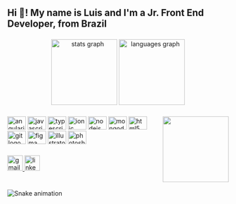 <h2 align="left">Hi 👋! My name is Luis and I'm a Jr. Front End Developer, from Brazil</h2>

###

<div align="center">
  <img src="https://github-readme-stats.vercel.app/api?hide_title=false&hide_rank=false&show_icons=true&include_all_commits=true&count_private=true&disable_animations=false&theme=dracula&locale=en&hide_border=false&username=LuisSouza03" height="150" alt="stats graph"  />
  <img src="https://github-readme-stats.vercel.app/api/top-langs?locale=en&hide_title=false&layout=compact&card_width=320&langs_count=5&theme=dracula&hide_border=false&username=LuisSouza03" height="150" alt="languages graph"  />
</div>

###

<img align="right" height="150" src="https://media2.giphy.com/media/26tn33aiTi1jkl6H6/giphy.gif?cid=ecf05e476djm5qlsqy5bdrzlf7u3lt1q3ppg8um8kspvrlcd&rid=giphy.gif&ct=g"  />

###

<div align="left">
  <img src="https://cdn.jsdelivr.net/gh/devicons/devicon/icons/angularjs/angularjs-original.svg" height="30" width="42" alt="angularjs logo"  />
  <img src="https://cdn.jsdelivr.net/gh/devicons/devicon/icons/javascript/javascript-original.svg" height="30" width="42" alt="javascript logo"  />
  <img src="https://cdn.jsdelivr.net/gh/devicons/devicon/icons/typescript/typescript-original.svg" height="30" width="42" alt="typescript logo"  />
  <img src="https://cdn.jsdelivr.net/gh/devicons/devicon/icons/ionic/ionic-original.svg" height="30" width="42" alt="ionic logo"  />
  <img src="https://cdn.jsdelivr.net/gh/devicons/devicon/icons/nodejs/nodejs-original.svg" height="30" width="42" alt="nodejs logo"  />
  <img src="https://cdn.jsdelivr.net/gh/devicons/devicon/icons/mongodb/mongodb-original.svg" height="30" width="42" alt="mongodb logo"  />
  <img src="https://cdn.jsdelivr.net/gh/devicons/devicon/icons/html5/html5-original.svg" height="30" width="42" alt="html5 logo"  />
  <img src="https://cdn.jsdelivr.net/gh/devicons/devicon/icons/git/git-original.svg" height="30" width="42" alt="git logo"  />
  <img src="https://cdn.jsdelivr.net/gh/devicons/devicon/icons/figma/figma-original.svg" height="30" width="42" alt="figma logo"  />
  <img src="https://cdn.jsdelivr.net/gh/devicons/devicon/icons/illustrator/illustrator-plain.svg" height="30" width="42" alt="illustrator logo"  />
  <img src="https://cdn.jsdelivr.net/gh/devicons/devicon/icons/photoshop/photoshop-plain.svg" height="30" width="42" alt="photoshop logo"  />
</div>

###

<div align="left">
  <a href="mailto:luis93667@gmail.com" target="_blank">
    <img src="https://img.shields.io/static/v1?message=Gmail&logo=gmail&label=&color=D14836&logoColor=white&labelColor=&style=for-the-badge" height="35" alt="gmail logo"  />
  </a>
  <a href="https://www.linkedin.com/in/luisgustavoterrinha/" target="_blank">
    <img src="https://img.shields.io/static/v1?message=LinkedIn&logo=linkedin&label=&color=0077B5&logoColor=white&labelColor=&style=for-the-badge" height="35" alt="linkedin logo"  />
  </a>
</div>

###

<br clear="both">

<img href="https://raw.githubusercontent.com/LuisSouza03/LuisSouza03/blob/output/snake.svg" alt="Snake animation" />

###

